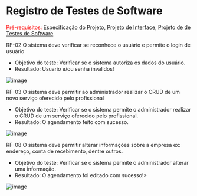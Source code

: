 # Registro de Testes de Software

<span style="color:red">Pré-requisitos: <a href="02-Especificação do Projeto.md"> Especificação do Projeto</a></span>, <a href="04-Projeto de Interface.md"> Projeto de Interface</a>,  <a href="08-Plano de Testes de Software.md"> Projeto de de Testes de Software</a>

RF-02 O sistema deve verificar se reconhece o usuário e permite o login de usuário

- Objetivo do teste: Verificar se o sistema autoriza os dados do usuário.
- Resultado: Usuario e/ou senha invalidos!

![image](https://github.com/ICEI-PUC-Minas-PMV-ADS/AGENDAHUB/assets/129282137/2e519ec1-961d-4aab-a8ec-af0d9d774754)



RF-03 O sistema deve permitir ao administrador realizar o CRUD de um novo serviço oferecido pelo profissional

- Objetivo do teste: Verificar se o sistema permite o administrador realizar o CRUD de um serviço oferecido pelo profissional.
- Resultado: O agendamento feito com sucesso.

![image](https://github.com/ICEI-PUC-Minas-PMV-ADS/AGENDAHUB/assets/129282137/5261f63c-4374-46cc-8167-c58ecb1efbf8)


RF-08 O sistema deve permitir alterar informações sobre a empresa ex: endereço, conta de recebimento, dentre outros.

- Objetivo do teste: Verificar se o sistema permite o administrador alterar uma informação.
- Resultado: O agendamento foi editado com sucesso!>

![image](https://github.com/ICEI-PUC-Minas-PMV-ADS/AGENDAHUB/assets/129282137/ab99c492-01ff-4619-875a-4c6692e52826)



